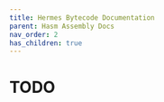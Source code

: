 ```yaml
---
title: Hermes Bytecode Documentation
parent: Hasm Assembly Docs
nav_order: 2
has_children: true
---
```


# TODO
